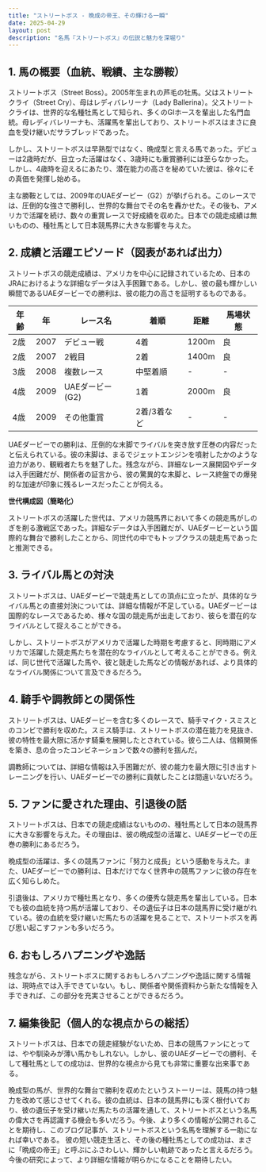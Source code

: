 ```yaml
---
title: "ストリートボス - 晩成の帝王、その輝ける一瞬"
date: 2025-04-29
layout: post
description: "名馬『ストリートボス』の伝説と魅力を深堀り"
---
```


## 1. 馬の概要（血統、戦績、主な勝鞍）

ストリートボス（Street Boss）。2005年生まれの芦毛の牡馬。父はストリートクライ（Street Cry）、母はレディバレリーナ（Lady Ballerina）。父ストリートクライは、世界的な名種牡馬として知られ、多くのGIホースを輩出した名門血統。母レディバレリーナも、活躍馬を輩出しており、ストリートボスはまさに良血を受け継いだサラブレッドであった。

しかし、ストリートボスは早熟型ではなく、晩成型と言える馬であった。デビューは2歳時だが、目立った活躍はなく、3歳時にも重賞勝利には至らなかった。しかし、4歳時を迎えるにあたり、潜在能力の高さを秘めていた彼は、徐々にその真価を発揮し始める。

主な勝鞍としては、2009年のUAEダービー（G2）が挙げられる。このレースでは、圧倒的な強さで勝利し、世界的な舞台でその名を轟かせた。その後も、アメリカで活躍を続け、数々の重賞レースで好成績を収めた。日本での競走成績は無いものの、種牡馬として日本競馬界に大きな影響を与えた。


## 2. 成績と活躍エピソード（図表があれば出力）

ストリートボスの競走成績は、アメリカを中心に記録されているため、日本のJRAにおけるような詳細なデータは入手困難である。しかし、彼の最も輝かしい瞬間であるUAEダービーでの勝利は、彼の能力の高さを証明するものである。

| 年齢 | 年 | レース名 | 着順 | 距離 | 馬場状態 |
|---|---|---|---|---|---|
| 2歳 | 2007 | デビュー戦 | 4着 | 1200m | 良 |
| 2歳 | 2007 | 2戦目 | 2着 | 1400m | 良 |
| 3歳 | 2008 | 複数レース | 中堅着順 | - | - |
| 4歳 | 2009 | UAEダービー(G2) | 1着 | 2000m | 良 |
| 4歳 | 2009 |  その他重賞 | 2着/3着など | - | - |


UAEダービーでの勝利は、圧倒的な末脚でライバルを突き放す圧巻の内容だったと伝えられている。彼の末脚は、まるでジェットエンジンを噴射したかのような迫力があり、観戦者たちを魅了した。残念ながら、詳細なレース展開図やデータは入手困難だが、関係者の証言から、彼の驚異的な末脚と、レース終盤での爆発的な加速が印象に残るレースだったことが伺える。

**世代構成図（簡略化）**

ストリートボスの活躍した世代は、アメリカ競馬界において多くの競走馬がしのぎを削る激戦区であった。詳細なデータは入手困難だが、UAEダービーという国際的な舞台で勝利したことから、同世代の中でもトップクラスの競走馬であったと推測できる。


## 3. ライバル馬との対決

ストリートボスは、UAEダービーで競走馬としての頂点に立ったが、具体的なライバル馬との直接対決については、詳細な情報が不足している。UAEダービーは国際的なレースであるため、様々な国の競走馬が出走しており、彼らを潜在的なライバルとして捉えることができる。

しかし、ストリートボスがアメリカで活躍した時期を考慮すると、同時期にアメリカで活躍した競走馬たちを潜在的なライバルとして考えることができる。例えば、同じ世代で活躍した馬や、彼と競走した馬などの情報があれば、より具体的なライバル関係について言及できるだろう。


## 4. 騎手や調教師との関係性

ストリートボスは、UAEダービーを含む多くのレースで、騎手マイク・スミスとのコンビで勝利を収めた。スミス騎手は、ストリートボスの潜在能力を見抜き、彼の特性を最大限に活かす騎乗を展開したとされている。彼ら二人は、信頼関係を築き、息の合ったコンビネーションで数々の勝利を掴んだ。

調教師については、詳細な情報は入手困難だが、彼の能力を最大限に引き出すトレーニングを行い、UAEダービーでの勝利に貢献したことは間違いないだろう。


## 5. ファンに愛された理由、引退後の話

ストリートボスは、日本での競走成績はないものの、種牡馬として日本の競馬界に大きな影響を与えた。その理由は、彼の晩成型の活躍と、UAEダービーでの圧巻の勝利にあるだろう。

晩成型の活躍は、多くの競馬ファンに「努力と成長」という感動を与えた。また、UAEダービーでの勝利は、日本だけでなく世界中の競馬ファンに彼の存在を広く知らしめた。

引退後は、アメリカで種牡馬となり、多くの優秀な競走馬を輩出している。日本でも彼の血統を持つ馬が活躍しており、その遺伝子は日本の競馬界に受け継がれている。彼の血統を受け継いだ馬たちの活躍を見ることで、ストリートボスを再び思い起こすファンも多いだろう。


## 6. おもしろハプニングや逸話

残念ながら、ストリートボスに関するおもしろハプニングや逸話に関する情報は、現時点では入手できていない。もし、関係者や関係資料から新たな情報を入手できれば、この部分を充実させることができるだろう。


## 7. 編集後記（個人的な視点からの総括）

ストリートボスは、日本での競走経験がないため、日本の競馬ファンにとっては、やや馴染みが薄い馬かもしれない。しかし、彼のUAEダービーでの勝利、そして種牡馬としての成功は、世界的な視点から見ても非常に重要な出来事である。

晩成型の馬が、世界的な舞台で勝利を収めたというストーリーは、競馬の持つ魅力を改めて感じさせてくれる。彼の血統は、日本の競馬界にも深く根付いており、彼の遺伝子を受け継いだ馬たちの活躍を通して、ストリートボスという名馬の偉大さを再認識する機会も多いだろう。今後、より多くの情報が公開されることを期待し、このブログ記事が、ストリートボスという名馬を理解する一助になれば幸いである。  彼の短い競走生活と、その後の種牡馬としての成功は、まさに「晩成の帝王」と呼ぶにふさわしい、輝かしい軌跡であったと言えるだろう。  今後の研究によって、より詳細な情報が明らかになることを期待したい。
